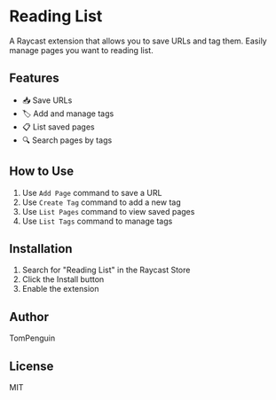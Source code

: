 # Reading List

A Raycast extension that allows you to save URLs and tag them. Easily manage pages you want to reading list.

## Features

- 📥 Save URLs
- 🏷️ Add and manage tags
- 📋 List saved pages
- 🔍 Search pages by tags

## How to Use

1. Use `Add Page` command to save a URL
2. Use `Create Tag` command to add a new tag
3. Use `List Pages` command to view saved pages
4. Use `List Tags` command to manage tags

## Installation

1. Search for "Reading List" in the Raycast Store
2. Click the Install button
3. Enable the extension

## Author

TomPenguin

## License

MIT
